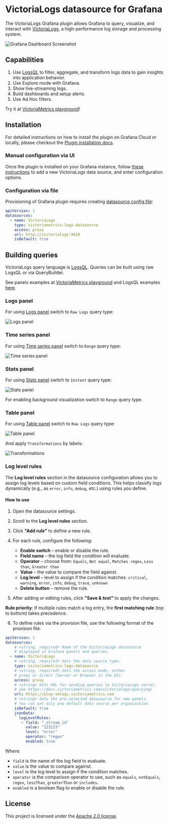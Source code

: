 # VictoriaLogs datasource for Grafana

The VictoriaLogs Grafana plugin allows Grafana to query, visualize, 
and interact with [VictoriaLogs](https://docs.victoriametrics.com/victorialogs),
a high-performance log storage and processing system.

<img alt="Grafana Dashboard Screenshot" src="https://github.com/VictoriaMetrics/victorialogs-datasource/blob/main/src/img/dashboard.png?raw=true">

## Capabilities

1. Use [LogsQL](https://docs.victoriametrics.com/victorialogs/logsql/) to filter, aggregate, and transform logs data to gain insights into application behavior.
1. Use Explore mode with Grafana.
1. Show live-streaming logs.
1. Build dashboards and setup alerts.
1. Use Ad Hoc filters.

Try it at [VictoriaMetrics playground](https://play-grafana.victoriametrics.com/d/be5zidev72m80f/k8s-logs-demo)!

## Installation

For detailed instructions on how to install the plugin on Grafana Cloud or locally, please checkout the [Plugin installation docs](https://grafana.com/docs/grafana/latest/plugins/installation/).

### Manual configuration via UI

Once the plugin is installed on your Grafana instance, follow [these instructions](https://grafana.com/docs/grafana/latest/datasources/add-a-data-source/)
to add a new VictoriaLogs data source, and enter configuration options.

### Configuration via file

Provisioning of Grafana plugin requires creating [datasource config file](http://docs.grafana.org/administration/provisioning/#datasources):

```yaml
apiVersion: 1
datasources:
  - name: VictoriaLogs
    type: victoriametrics-logs-datasource
    access: proxy
    url: http://victorialogs:9428
    isDefault: true
```

## Building queries

VictoriaLogs query language is [LogsQL](https://docs.victoriametrics.com/victorialogs/logsql/).
Queries can be built using raw LogsQL or via QueryBuilder.

See panels examples at [VictoriaMetrics playground](https://play-grafana.victoriametrics.com/d/be5zidev72m80f/k8s-logs-demo)
and LogsQL examples [here](https://docs.victoriametrics.com/victorialogs/logsql-examples/).

### Logs panel

For using [Logs panel](https://grafana.com/docs/grafana/latest/panels-visualizations/visualizations/logs/)
switch to `Raw Logs` query type:

<img alt="Logs panel" src="https://github.com/VictoriaMetrics/victorialogs-datasource/blob/main/src/img/panel_logs.png?raw=true">

### Time series panel

For using [Time series panel](https://grafana.com/docs/grafana/latest/panels-visualizations/visualizations/time-series/)
switch to `Range` query type:

<img alt="Time series panel" src="https://github.com/VictoriaMetrics/victorialogs-datasource/blob/main/src/img/panel_time_series.png?raw=true">

### Stats panel

For using [Stats panel](https://grafana.com/docs/grafana/latest/panels-visualizations/visualizations/stat/)
switch to `Instant` query type:

<img alt="Stats panel" src="https://github.com/VictoriaMetrics/victorialogs-datasource/blob/main/src/img/panel_stat.png?raw=true">

For enabling background visualization switch to `Range` query type.

### Table panel

For using [Table panel](https://grafana.com/docs/grafana/latest/panels-visualizations/visualizations/table/)
switch to `Raw Logs` query type:

<img alt="Table panel" src="https://github.com/VictoriaMetrics/victorialogs-datasource/blob/main/src/img/panel_table.png?raw=true">

And apply `Transformations` by labels:

<img alt="Transformations" src="https://github.com/VictoriaMetrics/victorialogs-datasource/blob/main/src/img/panel_table_transformation.png?raw=true">

### Log level rules

The **Log level rules** section in the datasource configuration allows you to assign log levels based on custom field conditions. This helps classify logs dynamically (e.g., as `error`, `info`, `debug`, etc.) using rules you define.

#### How to use

1. Open the datasource settings.

2. Scroll to the **Log level rules** section.

3. Click **"Add rule"** to define a new rule.

4. For each rule, configure the following:

    * **Enable switch** – enable or disable the rule.
    * **Field name** – the log field the condition will evaluate.
    * **Operator** – choose from: `Equals`, `Not equal`, `Matches regex`, `Less than`, `Greater than`
    * **Value** – the value to compare the field against.
    * **Log level** – level to assign if the condition matches: `critical`, `warning`, `error`, `info`, `debug`, `trace`, `unknown`
    * **Delete button** – remove the rule.

5.  After adding or editing rules, click **"Save & test"** to apply the changes.

**Rule priority**: If multiple rules match a log entry, the **first matching rule** (top to bottom) takes precedence.

6. To define rules via the provision file, use the following format of the provision file:

```yaml
apiVersion: 1
datasources:
    # <string, required> Name of the VictoriaLogs datasource
    # displayed in Grafana panels and queries.
  - name: VictoriaLogs
    # <string, required> Sets the data source type.
    type: victoriametrics-logs-datasource
    # <string, required> Sets the access mode, either
    # proxy or direct (Server or Browser in the UI).
    access: proxy
    # <string> Sets URL for sending queries to VictoriaLogs server.
    # see https://docs.victoriametrics.com/victorialogs/querying/
    url: https://play-vmlogs.victoriametrics.com
    # <string> Sets the pre-selected datasource for new panels.
    # You can set only one default data source per organization.
    isDefault: true
    jsonData:
      logLevelRules:
       - field: "_stream_id"
         value: "123123"
         level: "error"
         operator: "regex"
         enabled: true
```
Where:
- `field` is the name of the log field to evaluate.
- `value` is the value to compare against.
- `level` is the log level to assign if the condition matches.
- `operator` is the comparison operator to use, such as `equals`, `notEquals`, `regex`, `lessThan`, `greaterThan` or `includes`.
- `enabled` is a boolean flag to enable or disable the rule.

## License

This project is licensed under
the [Apache 2.0 license](https://github.com/VictoriaMetrics/victorialogs-datasource/blob/main/LICENSE).
